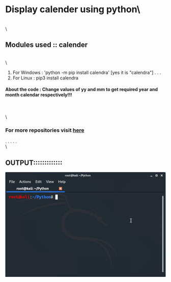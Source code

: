 # Display calender using python\
\
\







## Modules used :: calender
\
\



 
 
 1) For Windows : 'python -m pip install calendra'   [yes it is "calendra"]
 .
 .
 .
 2) For Linux   : pip3 install calendra
 
 
 
#### About the code : Change values of yy and mm to get required year and month calendar respectively!!!
\
\
\


### For more repositories visit [here](https://github.com/chinmay29hub/ "For more")

.
.
.
.
.
\
\
##    OUTPUT::::::::::::: 

   
   
   
   ![Scrennshot](calendar_.gif)
     
 
 
